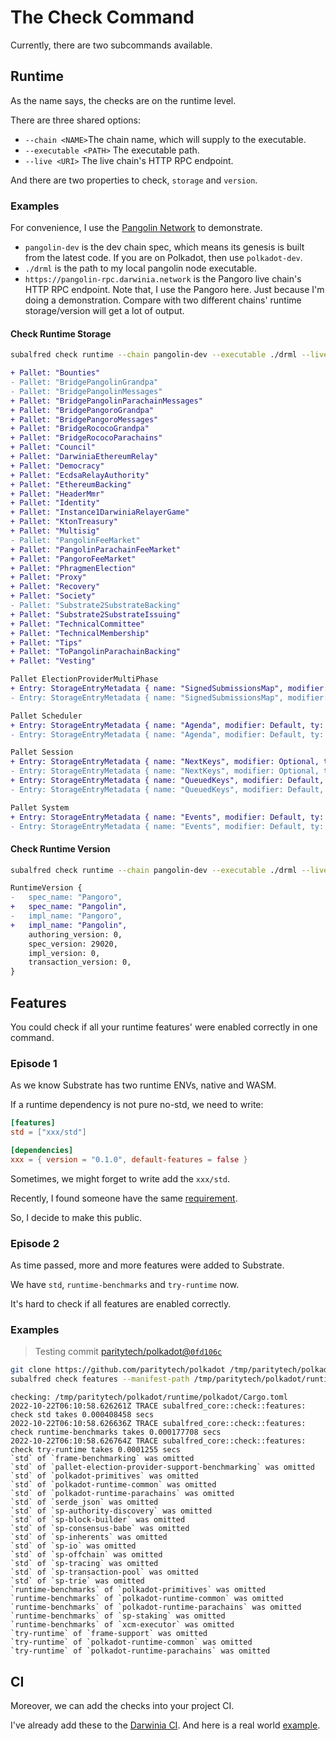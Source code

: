# The Check Command
Currently, there are two subcommands available.

## Runtime
As the name says, the checks are on the runtime level.

There are three shared options:
- `--chain <NAME>`The chain name, which will supply to the executable.
- `--executable <PATH>` The executable path.
- `--live <URI>` The live chain's HTTP RPC endpoint.

And there are two properties to check, `storage` and `version`.

### Examples
For convenience, I use the [Pangolin Network](https://github.com/darwinia-network/darwinia-common) to demonstrate.

- `pangolin-dev` is the dev chain spec, which means its genesis is built from the latest code.
  If you are on Polkadot, then use `polkadot-dev`.
- `./drml` is the path to my local pangolin node executable.
- `https://pangolin-rpc.darwinia.network` is the Pangoro live chain's HTTP RPC endpoint.
  Note that, I use the Pangoro here. Just because I'm doing a demonstration.
  Compare with two different chains' runtime storage/version will get a lot of output.

#### Check Runtime Storage
```sh
subalfred check runtime --chain pangolin-dev --executable ./drml --live https://pangoro-rpc.darwinia.network --property storage
```
```diff
+ Pallet: "Bounties"
- Pallet: "BridgePangolinGrandpa"
- Pallet: "BridgePangolinMessages"
+ Pallet: "BridgePangolinParachainMessages"
+ Pallet: "BridgePangoroGrandpa"
+ Pallet: "BridgePangoroMessages"
+ Pallet: "BridgeRococoGrandpa"
+ Pallet: "BridgeRococoParachains"
+ Pallet: "Council"
+ Pallet: "DarwiniaEthereumRelay"
+ Pallet: "Democracy"
+ Pallet: "EcdsaRelayAuthority"
+ Pallet: "EthereumBacking"
+ Pallet: "HeaderMmr"
+ Pallet: "Identity"
+ Pallet: "Instance1DarwiniaRelayerGame"
+ Pallet: "KtonTreasury"
+ Pallet: "Multisig"
- Pallet: "PangolinFeeMarket"
+ Pallet: "PangolinParachainFeeMarket"
+ Pallet: "PangoroFeeMarket"
+ Pallet: "PhragmenElection"
+ Pallet: "Proxy"
+ Pallet: "Recovery"
+ Pallet: "Society"
- Pallet: "Substrate2SubstrateBacking"
+ Pallet: "Substrate2SubstrateIssuing"
+ Pallet: "TechnicalCommittee"
+ Pallet: "TechnicalMembership"
+ Pallet: "Tips"
+ Pallet: "ToPangolinParachainBacking"
+ Pallet: "Vesting"

Pallet ElectionProviderMultiPhase
+ Entry: StorageEntryMetadata { name: "SignedSubmissionsMap", modifier: Default, ty: Map { hashers: [Twox64Concat], key: UntrackedSymbol { id: 4, marker: PhantomData }, value: UntrackedSymbol { id: 227, marker: PhantomData } }, default: [0, 0, 0, 0, 0, 0, 0, 0, 0, 0, 0, 0, 0, 0, 0, 0, 0, 0, 0, 0, 0, 0, 0, 0, 0, 0, 0, 0, 0, 0, 0, 0, 0, 0, 0, 0, 0, 0, 0, 0, 0, 0, 0, 0, 0, 0, 0, 0, 0, 0, 0, 0, 0, 0, 0, 0, 0, 0, 0, 0, 0, 0, 0, 0, 0, 0, 0, 0, 0, 0, 0, 0, 0, 0, 0, 0, 0, 0, 0, 0, 0, 0, 0, 0, 0, 0, 0, 0, 0, 0, 0, 0, 0, 0, 0, 0, 0, 0, 0, 0, 0, 0, 0, 0, 0, 0, 0, 0, 0, 0, 0, 0, 0, 0, 0, 0, 0, 0, 0, 0, 1, 0, 0, 0, 0, 0, 0, 0, 0, 0, 0, 0, 0, 0, 0, 0, 0, 0, 0, 0], docs: [" Unchecked, signed solutions.", "", " Together with `SubmissionIndices`, this stores a bounded set of `SignedSubmissions` while", " allowing us to keep only a single one in memory at a time.", "", " Twox note: the key of the map is an auto-incrementing index which users cannot inspect or", " affect; we shouldn't need a cryptographically secure hasher."] }
- Entry: StorageEntryMetadata { name: "SignedSubmissionsMap", modifier: Default, ty: Map { hashers: [Twox64Concat], key: UntrackedSymbol { id: 4, marker: PhantomData }, value: UntrackedSymbol { id: 186, marker: PhantomData } }, default: [0, 0, 0, 0, 0, 0, 0, 0, 0, 0, 0, 0, 0, 0, 0, 0, 0, 0, 0, 0, 0, 0, 0, 0, 0, 0, 0, 0, 0, 0, 0, 0, 0, 0, 0, 0, 0, 0, 0, 0, 0, 0, 0, 0, 0, 0, 0, 0, 0, 0, 0, 0, 0, 0, 0, 0, 0, 0, 0, 0, 0, 0, 0, 0, 0, 0, 0, 0, 0, 0, 0, 0, 0, 0, 0, 0, 0, 0, 0, 0, 0, 0, 0, 0, 0, 0, 0, 0, 0, 0, 0, 0, 0, 0, 0, 0, 0, 0, 0, 0, 0, 0, 0, 0, 0, 0, 0, 0, 0, 0, 0, 0, 1, 0, 0, 0, 0, 0, 0, 0, 0, 0, 0, 0, 0, 0, 0, 0, 0, 0, 0, 0], docs: [" Unchecked, signed solutions.", "", " Together with `SubmissionIndices`, this stores a bounded set of `SignedSubmissions` while", " allowing us to keep only a single one in memory at a time.", "", " Twox note: the key of the map is an auto-incrementing index which users cannot inspect or", " affect; we shouldn't need a cryptographically secure hasher."] }

Pallet Scheduler
+ Entry: StorageEntryMetadata { name: "Agenda", modifier: Default, ty: Map { hashers: [Twox64Concat], key: UntrackedSymbol { id: 4, marker: PhantomData }, value: UntrackedSymbol { id: 609, marker: PhantomData } }, default: [0], docs: [" Items to be executed, indexed by the block number that they should be executed on."] }
- Entry: StorageEntryMetadata { name: "Agenda", modifier: Default, ty: Map { hashers: [Twox64Concat], key: UntrackedSymbol { id: 4, marker: PhantomData }, value: UntrackedSymbol { id: 378, marker: PhantomData } }, default: [0], docs: [" Items to be executed, indexed by the block number that they should be executed on."] }

Pallet Session
+ Entry: StorageEntryMetadata { name: "NextKeys", modifier: Optional, ty: Map { hashers: [Twox64Concat], key: UntrackedSymbol { id: 0, marker: PhantomData }, value: UntrackedSymbol { id: 347, marker: PhantomData } }, default: [0], docs: [" The next session keys for a validator."] }
- Entry: StorageEntryMetadata { name: "NextKeys", modifier: Optional, ty: Map { hashers: [Twox64Concat], key: UntrackedSymbol { id: 0, marker: PhantomData }, value: UntrackedSymbol { id: 282, marker: PhantomData } }, default: [0], docs: [" The next session keys for a validator."] }
+ Entry: StorageEntryMetadata { name: "QueuedKeys", modifier: Default, ty: Plain(UntrackedSymbol { id: 345, marker: PhantomData }), default: [0], docs: [" The queued keys for the next session. When the next session begins, these keys", " will be used to determine the validator's session keys."] }
- Entry: StorageEntryMetadata { name: "QueuedKeys", modifier: Default, ty: Plain(UntrackedSymbol { id: 280, marker: PhantomData }), default: [0], docs: [" The queued keys for the next session. When the next session begins, these keys", " will be used to determine the validator's session keys."] }

Pallet System
+ Entry: StorageEntryMetadata { name: "Events", modifier: Default, ty: Plain(UntrackedSymbol { id: 15, marker: PhantomData }), default: [0], docs: [" Events deposited for the current block.", "", " NOTE: This storage item is explicitly unbounded since it is never intended to be read", " from within the runtime."] }
- Entry: StorageEntryMetadata { name: "Events", modifier: Default, ty: Plain(UntrackedSymbol { id: 15, marker: PhantomData }), default: [0], docs: [" Events deposited for the current block.", "", " NOTE: This storage item is explicitly unbounded since it is never intended to be read", " from within the runtime."] }
```

#### Check Runtime Version
```sh
subalfred check runtime --chain pangolin-dev --executable ./drml --live https://pangoro-rpc.darwinia.network --property version
```
```diff
RuntimeVersion {
-   spec_name: "Pangoro",
+   spec_name: "Pangolin",
-   impl_name: "Pangoro",
+   impl_name: "Pangolin",
    authoring_version: 0,
    spec_version: 29020,
    impl_version: 0,
    transaction_version: 0,
}
```

## Features
You could check if all your runtime features' were enabled correctly in one command.

### Episode 1
As we know Substrate has two runtime ENVs, native and WASM.

If a runtime dependency is not pure no-std, we need to write:
```toml
[features]
std = ["xxx/std"]

[dependencies]
xxx = { version = "0.1.0", default-features = false }
```

Sometimes, we might forget to write add the `xxx/std`.

Recently, I found someone have the same [requirement](https://github.com/paritytech/substrate/pull/11715).

So, I decide to make this public.

### Episode 2
As time passed, more and more features were added to Substrate.

We have `std`, `runtime-benchmarks` and `try-runtime` now.

It's hard to check if all features are enabled correctly.

### Examples
> Testing commit [paritytech/polkadot@`0fd106c`](https://github.com/paritytech/polkadot/commit/0fd106c04e5f57f6342f8e000d471d0f819f7b61)
```sh
git clone https://github.com/paritytech/polkadot /tmp/paritytech/polkadot
subalfred check features --manifest-path /tmp/paritytech/polkadot/runtime/polkadot -ltrace
```
```
checking: /tmp/paritytech/polkadot/runtime/polkadot/Cargo.toml
2022-10-22T06:10:58.626261Z TRACE subalfred_core::check::features: check std takes 0.000408458 secs
2022-10-22T06:10:58.626636Z TRACE subalfred_core::check::features: check runtime-benchmarks takes 0.000177708 secs
2022-10-22T06:10:58.626764Z TRACE subalfred_core::check::features: check try-runtime takes 0.0001255 secs
`std` of `frame-benchmarking` was omitted
`std` of `pallet-election-provider-support-benchmarking` was omitted
`std` of `polkadot-primitives` was omitted
`std` of `polkadot-runtime-common` was omitted
`std` of `polkadot-runtime-parachains` was omitted
`std` of `serde_json` was omitted
`std` of `sp-authority-discovery` was omitted
`std` of `sp-block-builder` was omitted
`std` of `sp-consensus-babe` was omitted
`std` of `sp-inherents` was omitted
`std` of `sp-io` was omitted
`std` of `sp-offchain` was omitted
`std` of `sp-tracing` was omitted
`std` of `sp-transaction-pool` was omitted
`std` of `sp-trie` was omitted
`runtime-benchmarks` of `polkadot-primitives` was omitted
`runtime-benchmarks` of `polkadot-runtime-common` was omitted
`runtime-benchmarks` of `polkadot-runtime-parachains` was omitted
`runtime-benchmarks` of `sp-staking` was omitted
`runtime-benchmarks` of `xcm-executor` was omitted
`try-runtime` of `frame-support` was omitted
`try-runtime` of `polkadot-runtime-common` was omitted
`try-runtime` of `polkadot-runtime-parachains` was omitted
```

## CI
Moreover, we can add the checks into your project CI.

I've already add these to the [Darwinia CI](https://github.com/darwinia-network/darwinia/blob/v0.12.3/.github/workflows/ci.yml).
And here is a real world [example](https://github.com/darwinia-network/darwinia/pull/940#issuecomment-1226917895).
